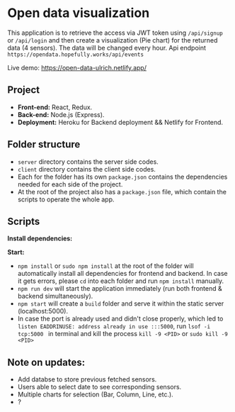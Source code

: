 # Open data visualization

This application is to retrieve the access via JWT token using `/api/signup` or `/api/login` and then create a visualization (Pie chart) for the returned data (4 sensors). The data will be changed every hour. Api endpoint `https://opendata.hopefully.works/api/events`

Live demo: https://open-data-ulrich.netlify.app/

## Project

- **Front-end:** React, Redux.
- **Back-end:** Node.js (Express).
- **Deployment:** Heroku for Backend deployment && Netlify for Frontend.

## Folder structure

- `server` directory contains the server side codes.
- `client` directory contains the client side codes.
- Each for the folder has its own `package.json` contains the dependencies needed for each side of the project.
- At the root of the project also has a `package.json` file, which contain the scripts to operate the whole app. 

## Scripts

**Install dependencies:**

**Start:**

- `npm install` or `sudo npm install` at the root of the folder will automatically install all dependencies for frontend and backend. In case it gets errors, please `cd` into each folder and run `npm install` manually.
- `npm run dev` will start the application immediately (run both frontend & backend simultaneously).
- `npm start` will create a `build` folder and serve it within the static server (localhost:5000).
- In case the port is already used and didn't close properly, which led to `listen EADDRINUSE: address already in use :::5000`, run `lsof -i tcp:5000 ` in terminal and kill the process `kill -9 <PID>` or `sudo kill -9 <PID>`

## Note on updates:
- Add databse to store previous fetched sensors.
- Users able to select date to see corresponding sensors.
- Multiple charts for selection (Bar, Column, Line, etc.).
- ?
